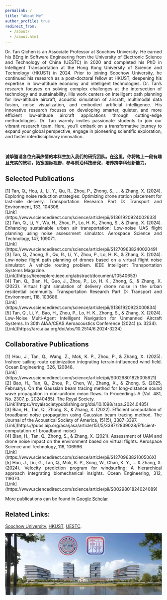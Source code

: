 ```yaml
---
permalink: /
title: "About Me"
author_profile: true
redirect_from: 
  - /about/
  - /about.html
---
```

<div style="text-align: justify;">
Dr. Tan Qichen is an Associate Professor at Soochow University. He earned his BEng in Software Engineering from the University of Electronic Science and Technology of China (UESTC) in 2020 and completed his PhD in Intelligent Transportation at the Hong Kong University of Science and Technology (HKUST) in 2024. Prior to joining Soochow University, he continued his research as a post-doctoral fellow at HKUST, deepening his expertise in low-altitude economy and intelligent technologies. Dr. Tan’s research focuses on solving complex challenges at the intersection of technology and sustainability. His work centers on intelligent path planning for low-altitude aircraft, acoustic simulation of aircraft, multimodal data fusion, noise visualization, and embodied artificial intelligence. His innovative research focuses on developing smarter, quieter, and more efficient low-altitude aircraft applications through cutting-edge methodologies. Dr. Tan warmly invites passionate students to join our vibrant research team. Here, you’ll embark on a transformative journey to expand your global perspective, engage in pioneering scientific exploration, and foster interdisciplinary innovation.
</div>

&nbsp;
<div style="text-align: justify;">
<strong>诚挚邀请各位充满热情的本科生加入我们的研究团队。在这里，你将踏上一段有趣且充实的旅程，拓宽国际视野，参与前沿科技研究，培养跨学科创新能力。</strong>
</div>

Selected Publications
------
<div style="text-align: justify;">
[1] Tan, Q., Hou, J., Li, Y., Qu, R., Zhou, P., Zhong, S., ... & Zhang, X. (2024). Exploring noise reduction strategies: Optimizing drone station placement for last-mile delivery. Transportation Research Part D: Transport and Environment, 133, 104306. 
</div>[Link](https://www.sciencedirect.com/science/article/pii/S1361920924002633)


<div style="text-align: justify;">
[2] Tan, Q., Li, Y., Wu, H., Zhou, P., Lo, H. K., Zhong, S., & Zhang, X. (2024). Enhancing sustainable urban air transportation: Low-noise UAS flight planning using noise assessment simulator. Aerospace Science and Technology, 147, 109071. 
</div>[Link](https://www.sciencedirect.com/science/article/pii/S1270963824002049)

<div style="text-align: justify;">
[3] Tan, Q., Zhong, S., Qu, R., Li, Y., Zhou, P., Lo, H. K., & Zhang, X. (2024). Low-noise flight path planning of drones based on a virtual flight noise simulator: A vehicle routing problem. IEEE Intelligent Transportation Systems Magazine. 
</div>[Link](https://ieeexplore.ieee.org/abstract/document/10540653)

<div style="text-align: justify;">
[4] Tan, Q., Bian, H., Guo, J., Zhou, P., Lo, H. K., Zhong, S., & Zhang, X. (2023). Virtual flight simulation of delivery drone noise in the urban residential community. Transportation Research Part D: Transport and Environment, 118, 103686. 
</div>[Link](https://www.sciencedirect.com/science/article/pii/S1361920923000834)

<div style="text-align: justify;">
[5] Tan, Q., Li, Y., Bao, H., Zhou, P., Lo, H. K., Zhong, S., & Zhang, X. (2024). Low-Noise Multi-Agent Intelligent Navigation for Unmanned Aircraft Systems. In 30th AIAA/CEAS Aeroacoustics Conference (2024) (p. 3234). 
</div>[Link](https://arc.aiaa.org/doi/abs/10.2514/6.2024-3234)

Collaborative Publications
------

<div style="text-align: justify;">
[1] Hou, J., Tan, Q., Wang, Z., Mok, K. P., Zhou, P., & Zhang, X. (2025). Inshore sailing route optimization integrating terrain-influenced wind field. Ocean Engineering, 326, 120848. 
</div>[Link](https://www.sciencedirect.com/science/article/pii/S0029801825005621)

<div style="text-align: justify;">
[2] Bao, H., Tan, Q., Zhou, P., Chen, W., Zhang, X., & Zhong, S. (2025, February). On the Gaussian beam tracing method for long-distance sound wave propagation in non-uniform mean flows. In Proceedings A (Vol. 481, No. 2307, p. 20240485). The Royal Society.
</div>[Link](https://royalsocietypublishing.org/doi/10.1098/rspa.2024.0485)

<div style="text-align: justify;">
[3] Bian, H., Tan, Q., Zhong, S., & Zhang, X. (2022). Efficient computation of broadband noise propagation using Gaussian beam tracing method. The Journal of the Acoustical Society of America, 151(5), 3387-3397.
</div>[Link](https://pubs.aip.org/asa/jasa/article/151/5/3387/2839028/Efficient-computation-of-broadband-noise)

<div style="text-align: justify;">
[4] Bian, H., Tan, Q., Zhong, S., & Zhang, X. (2021). Assessment of UAM and drone noise impact on the environment based on virtual flights. Aerospace Science and Technology, 118, 106996.
</div>[Link](https://www.sciencedirect.com/science/article/pii/S127096382100506X)

<div style="text-align: justify;">
[5] Hou, J., Liu, G., Tan, Q., Mok, K. P., Song, W., Chan, K. Y., ... & Zhang, X. (2024). Velocity prediction program for windsurfing: A hierarchical approach integrating biomechanical insights. Ocean Engineering, 312, 119070.
</div>[Link](https://www.sciencedirect.com/science/article/pii/S0029801824024089)


More publications can be found in [Google Scholar](https://scholar.google.com/citations?user=Doo7G5UAAAAJ&hl=zh-CN&oi=sra)


Related Links:
------
[Soochow University](https://www.suda.edu.cn/),
[HKUST](https://hkust.edu.hk/),
[UESTC](https://www.uestc.edu.cn/).

![abc](/images/suda2.png)

